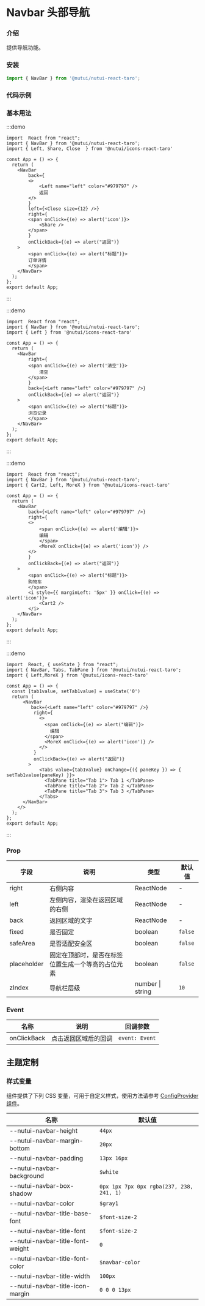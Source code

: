 # Navbar 头部导航

### 介绍 


提供导航功能。

### 安装

```ts
import { NavBar } from '@nutui/nutui-react-taro';
```

### 代码示例

### 基本用法

:::demo
```tsx
import  React from "react";
import { NavBar } from '@nutui/nutui-react-taro';
import { Left, Share, Close  } from '@nutui/icons-react-taro'

const App = () => {
  return ( 
    <NavBar
        back={
        <>
            <Left name="left" color="#979797" />
            返回
        </>
        }
        left={<Close size={12} />}
        right={
        <span onClick={(e) => alert('icon')}>
            <Share />
        </span>
        }
        onClickBack={(e) => alert("返回")}
    >
        <span onClick={(e) => alert("标题")}>
        订单详情
        </span>
    </NavBar>
  );
};  
export default App;

```
:::

:::demo
```tsx
import  React from "react";
import { NavBar } from '@nutui/nutui-react-taro';
import { Left } from '@nutui/icons-react-taro'

const App = () => {
  return ( 
    <NavBar
        right={
        <span onClick={(e) => alert('清空')}>
            清空
        </span>
        }
        back={<Left name="left" color="#979797" />}
        onClickBack={(e) => alert("返回")}
    >
        <span onClick={(e) => alert("标题")}>
        浏览记录
        </span>
    </NavBar>
  );
};  
export default App;

```
:::

:::demo
```tsx
import  React from "react";
import { NavBar } from '@nutui/nutui-react-taro';
import { Cart2, Left, MoreX } from '@nutui/icons-react-taro'

const App = () => {
  return ( 
    <NavBar
        back={<Left name="left" color="#979797" />}
        right={
        <>
            <span onClick={(e) => alert('编辑')}>
            编辑
            </span>
            <MoreX onClick={(e) => alert('icon')} />
        </>
        }
        onClickBack={(e) => alert("返回")}
    >
        <span onClick={(e) => alert("标题")}>
        购物车
        </span>
        <i style={{ marginLeft: '5px' }} onClick={(e) => alert('icon')}>
            <Cart2 />
        </i>
    </NavBar>
  );
};  
export default App;

```
:::

:::demo
```tsx
import  React, { useState } from "react";
import { NavBar, Tabs, TabPane } from '@nutui/nutui-react-taro';
import { Left,MoreX } from '@nutui/icons-react-taro'

const App = () => {
  const [tab1value, setTab1value] = useState('0')
  return (   
      <NavBar
         back={<Left name="left" color="#979797" />}
          right={
            <>
              <span onClick={(e) => alert("编辑")}>
                编辑
              </span>
              <MoreX onClick={(e) => alert('icon')} />
            </>
          }
          onClickBack={(e) => alert("返回")}
        >
            <Tabs value={tab1value} onChange={({ paneKey }) => { setTab1value(paneKey) }}>
              <TabPane title="Tab 1"> Tab 1 </TabPane>
              <TabPane title="Tab 2"> Tab 2 </TabPane>
              <TabPane title="Tab 3"> Tab 3 </TabPane>
            </Tabs>
      </NavBar>
    </>
  );
};  
export default App;

```
:::

### Prop  

| 字段 | 说明 | 类型    | 默认值  |
|------------|--------------------|---------|---------|
| right | 右侧内容 | ReactNode  | -       |
| left        | 左侧内容，渲染在返回区域的右侧 | ReactNode  | -       |   
| back        | 返回区域的文字 | ReactNode  | -       |   
| fixed            | 是否固定 | boolean  | `false`       |   
| safeArea | 是否适配安全区 | boolean  | `false`       |   
| placeholder      | 固定在顶部时，是否在标签位置生成一个等高的占位元素 | boolean  | `false`    |
| zIndex           | 导航栏层级           | number \| string  | `10`    |

### Event
| 名称                      | 说明     | 回调参数    |
|-------------------------|----------|-------------|
| onClickBack             | 点击返回区域后的回调 | `event: Event` |

## 主题定制

### 样式变量

组件提供了下列 CSS 变量，可用于自定义样式，使用方法请参考 [ConfigProvider 组件](#/zh-CN/component/configprovider)。

| 名称 | 默认值 |
| --- | --- |
| --nutui-navbar-height | `44px` |
| --nutui-navbar-margin-bottom | `20px` |
| --nutui-navbar-padding | `13px 16px` |
| --nutui-navbar-background | `$white` |
| --nutui-navbar-box-shadow | `0px 1px 7px 0px rgba(237, 238, 241, 1)` |
| --nutui-navbar-color | `$gray1` |
| --nutui-navbar-title-base-font | `$font-size-2` |
| --nutui-navbar-title-font | `$font-size-2` |
| --nutui-navbar-title-font-weight | `0` |
| --nutui-navbar-title-font-color | `$navbar-color` |
| --nutui-navbar-title-width | `100px` |
| --nutui-navbar-title-icon-margin | `0 0 0 13px` |
